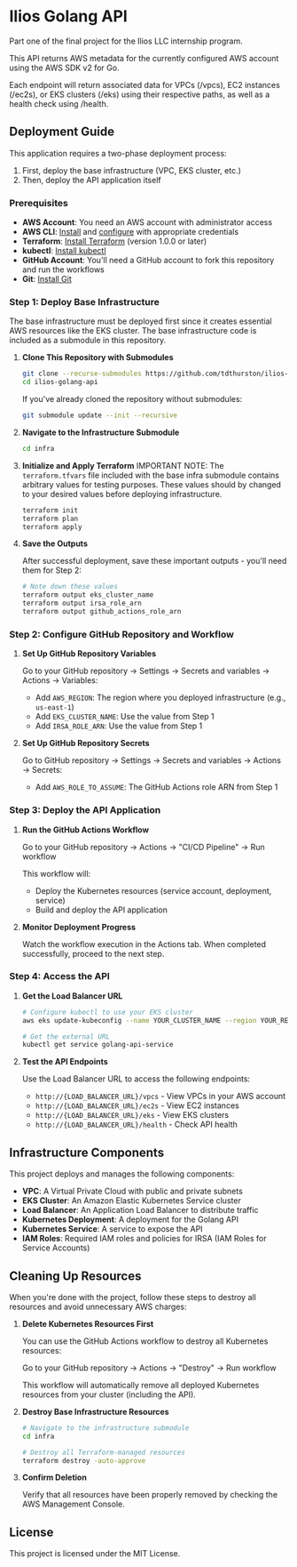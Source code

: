 # Ilios Golang API

Part one of the final project for the Ilios LLC internship program.

This API returns AWS metadata for the currently configured AWS account using the AWS SDK v2 for Go.

Each endpoint will return associated data for VPCs (/vpcs), EC2 instances (/ec2s), or EKS clusters (/eks) using their respective paths, as well as a health check using /health.

## Deployment Guide

This application requires a two-phase deployment process:

1. First, deploy the base infrastructure (VPC, EKS cluster, etc.)
2. Then, deploy the API application itself

### Prerequisites

- **AWS Account**: You need an AWS account with administrator access
- **AWS CLI**: [Install](https://docs.aws.amazon.com/cli/latest/userguide/getting-started-install.html) and [configure](https://docs.aws.amazon.com/cli/latest/userguide/cli-configure-quickstart.html) with appropriate credentials
- **Terraform**: [Install Terraform](https://learn.hashicorp.com/tutorials/terraform/install-cli) (version 1.0.0 or later)
- **kubectl**: [Install kubectl](https://kubernetes.io/docs/tasks/tools/install-kubectl/)
- **GitHub Account**: You'll need a GitHub account to fork this repository and run the workflows
- **Git**: [Install Git](https://git-scm.com/book/en/v2/Getting-Started-Installing-Git)

### Step 1: Deploy Base Infrastructure

The base infrastructure must be deployed first since it creates essential AWS resources like the EKS cluster. The base infrastructure code is included as a submodule in this repository.

1. **Clone This Repository with Submodules**

   ```sh
   git clone --recurse-submodules https://github.com/tdthurston/ilios-golang-api.git
   cd ilios-golang-api
   ```

   If you've already cloned the repository without submodules:

   ```sh
   git submodule update --init --recursive
   ```

2. **Navigate to the Infrastructure Submodule**

   ```sh
   cd infra
   ```

3. **Initialize and Apply Terraform**
IMPORTANT NOTE: The `terraform.tfvars` file included with the base infra submodule contains arbitrary values for testing purposes. These values should by changed to your desired values before deploying infrastructure.
   ```sh
   terraform init
   terraform plan
   terraform apply
   ```

4. **Save the Outputs**

   After successful deployment, save these important outputs - you'll need them for Step 2:
   
   ```sh
   # Note down these values
   terraform output eks_cluster_name
   terraform output irsa_role_arn
   terraform output github_actions_role_arn
   ```

### Step 2: Configure GitHub Repository and Workflow

1. **Set Up GitHub Repository Variables**

   Go to your GitHub repository → Settings → Secrets and variables → Actions → Variables:
   
   - Add `AWS_REGION`: The region where you deployed infrastructure (e.g., `us-east-1`)
   - Add `EKS_CLUSTER_NAME`: Use the value from Step 1
   - Add `IRSA_ROLE_ARN`: Use the value from Step 1

2. **Set Up GitHub Repository Secrets**

   Go to GitHub repository → Settings → Secrets and variables → Actions → Secrets:
   
   - Add `AWS_ROLE_TO_ASSUME`: The GitHub Actions role ARN from Step 1

### Step 3: Deploy the API Application

1. **Run the GitHub Actions Workflow**

   Go to your GitHub repository → Actions → "CI/CD Pipeline" → Run workflow

   This workflow will:
   - Deploy the Kubernetes resources (service account, deployment, service)
   - Build and deploy the API application

2. **Monitor Deployment Progress**

   Watch the workflow execution in the Actions tab. When completed successfully, proceed to the next step.

### Step 4: Access the API

1. **Get the Load Balancer URL**

   ```sh
   # Configure kubectl to use your EKS cluster
   aws eks update-kubeconfig --name YOUR_CLUSTER_NAME --region YOUR_REGION
   
   # Get the external URL
   kubectl get service golang-api-service
   ```

2. **Test the API Endpoints**

   Use the Load Balancer URL to access the following endpoints:
   
   - `http://{LOAD_BALANCER_URL}/vpcs` - View VPCs in your AWS account
   - `http://{LOAD_BALANCER_URL}/ec2s` - View EC2 instances
   - `http://{LOAD_BALANCER_URL}/eks` - View EKS clusters
   - `http://{LOAD_BALANCER_URL}/health` - Check API health

## Infrastructure Components

This project deploys and manages the following components:

- **VPC**: A Virtual Private Cloud with public and private subnets
- **EKS Cluster**: An Amazon Elastic Kubernetes Service cluster
- **Load Balancer**: An Application Load Balancer to distribute traffic
- **Kubernetes Deployment**: A deployment for the Golang API
- **Kubernetes Service**: A service to expose the API
- **IAM Roles**: Required IAM roles and policies for IRSA (IAM Roles for Service Accounts)

## Cleaning Up Resources

When you're done with the project, follow these steps to destroy all resources and avoid unnecessary AWS charges:

1. **Delete Kubernetes Resources First**

   You can use the GitHub Actions workflow to destroy all Kubernetes resources:

   Go to your GitHub repository → Actions → "Destroy" → Run workflow

   This workflow will automatically remove all deployed Kubernetes resources from your cluster (including the API).

2. **Destroy Base Infrastructure Resources**

   ```sh
   # Navigate to the infrastructure submodule
   cd infra
   
   # Destroy all Terraform-managed resources
   terraform destroy -auto-approve
   ```

3. **Confirm Deletion**

   Verify that all resources have been properly removed by checking the AWS Management Console.

## License

This project is licensed under the MIT License.
